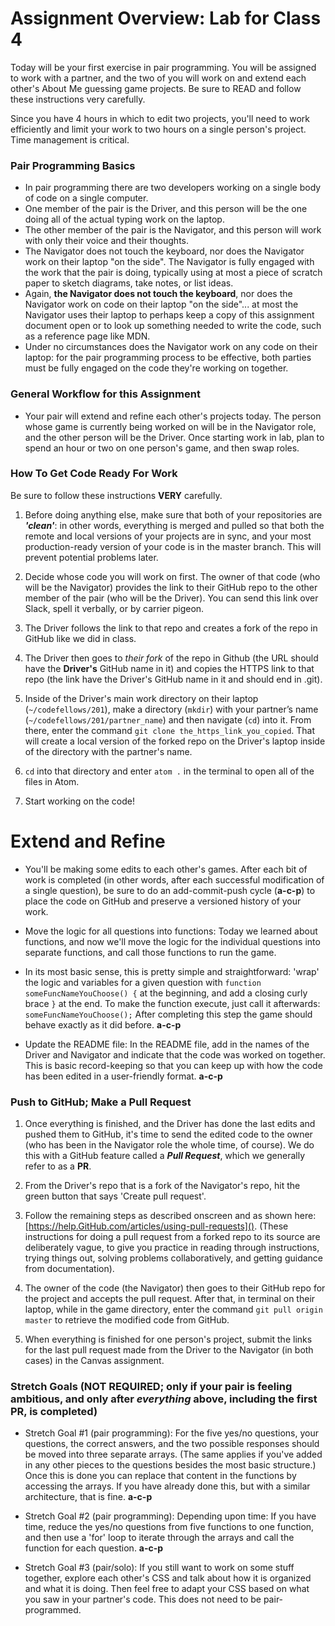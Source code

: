 # Assignment Overview: Lab for Class 4

Today will be your first exercise in pair programming. You will be assigned to work with a partner, and the two of you will work on and extend each other's About Me guessing game projects. Be sure to READ and follow these instructions very carefully.

Since you have 4 hours in which to edit two projects, you'll need to work efficiently and limit your work to two hours on a single person's project. Time management is critical.

### Pair Programming Basics

- In pair programming there are two developers working on a single body of code on a single computer.
- One member of the pair is the Driver, and this person will be the one doing all of the actual typing work on the laptop.
- The other member of the pair is the Navigator, and this person will work with only their voice and their thoughts.
- The Navigator does not touch the keyboard, nor does the Navigator work on their laptop "on the side". The Navigator is fully engaged with the work that the pair is doing, typically using at most a piece of scratch paper to sketch diagrams, take notes, or list ideas.
- Again, **the Navigator does not touch the keyboard**, nor does the Navigator work on code on their laptop "on the side"... at most the Navigator uses their laptop to perhaps keep a copy of this assignment document open or to look up something needed to write the code, such as a reference page like MDN.
- Under no circumstances does the Navigator work on any code on their laptop: for the pair programming process to be effective, both parties must be fully engaged on the code they're working on together.

### General Workflow for this Assignment

- Your pair will extend and refine each other's projects today. The person whose game is currently being worked on will be in the Navigator role, and the other person will be the Driver. Once starting work in lab, plan to spend an hour or two on one person's game, and then swap roles.

### How To Get Code Ready For Work

Be sure to follow these instructions **VERY** carefully.

1. Before doing anything else, make sure that both of your repositories are ***'clean'***: in other words, everything is merged and pulled so that both the remote and local versions of your projects are in sync, and your most production-ready version of your code is in the master branch. This will prevent potential problems later.

2. Decide whose code you will work on first. The owner of that code (who will be the Navigator) provides the link to their GitHub repo to the other member of the pair (who will be the Driver). You can send this link over Slack, spell it verbally, or by carrier pigeon.

3. The Driver follows the link to that repo and creates a fork of the repo in GitHub like we did in class.

4. The Driver then goes to *their fork* of the repo in Github (the URL should have the **Driver's** GitHub name in it) and copies the HTTPS link to that repo (the link have the Driver's GitHub name in it and should end in .git).

5. Inside of the Driver's main work directory on their laptop (`~/codefellows/201`), make a directory (`mkdir`) with your partner’s name (`~/codefellows/201/partner_name`) and then navigate (`cd`) into it. From there, enter the command `git clone the_https_link_you_copied`. That will create a local version of the forked repo on the Driver's laptop inside of the directory with the partner's name.

6. `cd` into that directory and enter `atom .` in the terminal to open all of the files in Atom.

7. Start working on the code!

# Extend and Refine

- You'll be making some edits to each other's games. After each bit of work is completed (in other words, after each successful modification of a single question), be sure to do an add-commit-push cycle (**a-c-p**) to place the code on GitHub and preserve a versioned history of your work.

- Move the logic for all questions into functions: Today we learned about functions, and now we'll move the logic for the individual questions into separate functions, and call those functions to run the game.

- In its most basic sense, this is pretty simple and straightforward: 'wrap' the logic and variables for a given question with `function someFuncNameYouChoose() {` at the beginning, and add a closing curly brace `}` at the end. To make the function execute, just call it afterwards: `someFuncNameYouChoose();` After completing this step the game should behave exactly as it did before. **a-c-p**

- Update the README file: In the README file, add in the names of the Driver and Navigator and indicate that the code was worked on together. This is basic record-keeping so that you can keep up with how the code has been edited in a user-friendly format. **a-c-p**

### Push to GitHub; Make a Pull Request

1. Once everything is finished, and the Driver has done the last edits and pushed them to GitHub, it's time to send the edited code to the owner (who has been in the Navigator role the whole time, of course). We do this with a GitHub feature called a ***Pull Request***, which we generally refer to as a **PR**.

2. From the Driver's repo that is a fork of the Navigator's repo, hit the green button that says 'Create pull request'.

3. Follow the remaining steps as described onscreen and as shown here: [https://help.GitHub.com/articles/using-pull-requests](). (These instructions for doing a pull request from a forked repo to its source are deliberately vague, to give you practice in reading through instructions, trying things out, solving problems collaboratively, and getting guidance from documentation).

4. The owner of the code (the Navigator) then goes to their GitHub repo for the project and accepts the pull request. After that, in terminal on their laptop, while in the game directory, enter the command `git pull origin master` to retrieve the modified code from GitHub.

5. When everything is finished for one person's project, submit the links for the last pull request made from the Driver to the Navigator (in both cases) in the Canvas assignment.

### Stretch Goals (NOT REQUIRED; only if your pair is feeling ambitious, and only after *everything* above, including the first PR, is completed)

- Stretch Goal #1 (pair programming): For the five yes/no questions, your questions, the correct answers, and the two possible responses should be moved into three separate arrays. (The same applies if you've added in any other pieces to the questions besides the most basic structure.) Once this is done you can replace that content in the functions by accessing the arrays. If you have already done this, but with a similar architecture, that is fine. **a-c-p**

- Stretch Goal #2 (pair programming): Depending upon time: If you have time, reduce the yes/no questions from five functions to one function, and then use a 'for' loop to iterate through the arrays and call the function for each question.  **a-c-p**

- Stretch Goal #3 (pair/solo): If you still want to work on some stuff together, explore each other's CSS and talk about how it is organized and what it is doing. Then feel free to adapt your CSS based on what you saw in your partner's code. This does not need to be pair-programmed.
